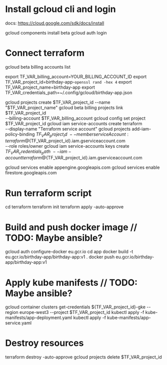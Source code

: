 # Install gcloud cli and login
docs: https://cloud.google.com/sdk/docs/install

gcloud components install beta
gcloud auth login

# Connect terraform

gcloud beta billing accounts list

export TF_VAR_billing_account=YOUR_BILLING_ACCOUNT_ID
export TF_VAR_project_id=birthday-app-`openssl rand -hex 4`
export TF_VAR_project_name=birthday-app
export TF_VAR_credentials_path=~/.config/gcloud/birthday-app.json

gcloud projects create $TF_VAR_project_id --name "$TF_VAR_project_name"
gcloud beta billing projects link $TF_VAR_project_id \
  --billing-account $TF_VAR_billing_account
gcloud config set project $TF_VAR_project_id
gcloud iam service-accounts create terraform \
  --display-name "Terraform service account"
gcloud projects add-iam-policy-binding ${TF_VAR_project_id} \
  --member serviceAccount:terraform@${TF_VAR_project_id}.iam.gserviceaccount.com \
  --role roles/owner
gcloud iam service-accounts keys create $TF_VAR_credentials_path \
  --iam-account terraform@${TF_VAR_project_id}.iam.gserviceaccount.com

gcloud services enable appengine.googleapis.com
gcloud services enable firestore.googleapis.com


# Run terraform script

cd terraform
terraform init
terraform apply -auto-approve


# Build and push docker image // TODO: Maybe ansible?

gcloud auth configure-docker eu.gcr.io
cd app
docker build -t eu.gcr.io/birthday-app/birthday-app:v1 .
docker push eu.gcr.io/birthday-app/birthday-app:v1

# Apply kube manifests // TODO: Maybe ansible?

gcloud container clusters get-credentials ${TF_VAR_project_id}-gke --region europe-west3 --project $TF_VAR_project_id
kubectl apply -f kube-manifests/app-deployment.yaml
kubectl apply -f kube-manifests/app-service.yaml


# Destroy resources

terraform destroy -auto-approve
gcloud projects delete $TF_VAR_project_id
